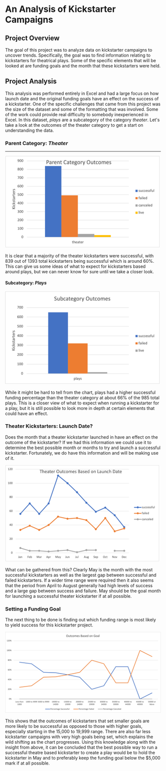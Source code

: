 # An Analysis of Kickstarter Campaigns
## Project Overview
The goal of this project was to analyze data on kickstarter campaigns to uncover trends. Specifically, the goal was to find information relating to kickstarters for theatrical plays. Some of the specific elements that will be looked at are funding goals and the month that these kickstarters were held.
## Project Analysis
This analysis was performed entirely in Excel and had a large focus on how launch date and the original funding goals have an effect on the success of a kickstarter. One of the specific challenges that came from this project was the size of the dataset and some of the formatting that was involved. Some of the work could provide real difficulty to somebody inexperienced in Excel. In this dataset, *plays* are a subcategory of the category *theater*. Let's take a look at the outcomes of the theater category to get a start on understanding the data. 

### Parent Category: *Theater*
---
<img src="/Resources/Parent_cat_outcomes.png" width="500">

It is clear that a majority of the theater kickstarters were successful, with 839 out of 1393 total kickstarters being successful which is around 60%. This can give us some ideas of what to expect for kickstarters based around plays, but we can never know for sure until we take a closer look.

#### Subcategory: *Plays*

<img src="/Resources/subcategory_outcomes.png" width="500">

While it might be hard to tell from the chart, plays had a higher successful funding percentage than the theater category at about 66% of the 985 total plays. This is a closer view of what to expect when running a kickstarter for a play, but it is still possible to look more in depth at certain elements that could have an effect. 

### Theater Kickstarters: Launch Date?

Does the month that a theater kickstarter launched in have an effect on the outcome of the kickstarter? If we had this information we could use it to determine the best possible month or months to try and launch a successful kickstarter. Fortunately, we do have this information and will be making use of it. 

<img src="/Resources/Theater_Outcomes_vs_launch.png" width="500">

What can be gathered from this? Clearly May is the month with the most successful kickstarters as well as the largest gap between successful and failed kickstarters. If a wider time range were required then it also seems that the period from April to August generally had high levels of success and a large gap between success and failure. May should be the goal month for launching a successful theater kickstarter if at all possible. 

### Setting a Funding Goal

The next thing to be done is finding out which funding range is most likely to yield success for this kickstarter project. 

<img src="/Resources/Outcomes_vs_Goals.png" width="650">

This shows that the outcomes of kickstarters that set smaller goals are more likely to be successful as opposed to those with higher goals, especially starting in the 15,000 to 19,999 range. There are also far less kickstarter campaigns with very high goals being set, which explains the wild shifting as the chart progresses. Using this knowledge along with the insight from above, it can be concluded that the best possible way to run a successful theatre based kickstarter to create a play would be to hold the kickstarter in May and to preferably keep the funding goal below the $5,000 mark if at all possible. 


